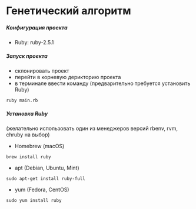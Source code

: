 # Генетический алгоритм

##### Конфигурация проекта
* Ruby: ruby-2.5.1

##### Запуск проекта
* склонировать проект
* перейти в корневую дерикторию проекта
* в терминале ввести команду (предварительно требуется установить Ruby)
```
ruby main.rb
```
##### Установка Ruby 
(желательно использовать один из менеджеров версий rbenv, rvm, chruby на выбор)
* Homebrew (macOS)
```
brew install ruby
```
* apt (Debian, Ubuntu, Mint)
```
sudo apt-get install ruby-full
```
* yum (Fedora, CentOS)
```
sudo yum install ruby
```
